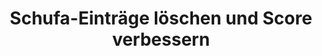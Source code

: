 ---
layout: topic
style_id: topic
title: Schufa-Einträge löschen und Score verbessern
description: >-
  Erfolgreich Schufa-Einträge löschen und Schufa-Score verbessern. Rechtsanwalt
  Dr. Sven Tintemann hat seit 2009 Erfahrung im Kampf gegen Negativeinträge.
header_titel: Schufa-Einträge löschen und Score verbessern
header_image: /uploads/theme-schufa1.jpg
erfolge:
  - zahl: 700+
    text: Fälle zur Schufa bearbeitet
  - zahl: 200+
    text: Klagen eingereicht
  - zahl: 20+
    text: Medienberichte zu Erfolgen
intro_titel: 'Nicht sicher, was auf Sie zutrifft?'
intro_text_markdown: >-
  Erhalten Sie eine erste Empfehlung zu Ihrer Situation jetzt sofort mit unserem
  kostenlosen und unverbindlichen Selbst-check
intro_link_text: Zum SCHUFA Selbst-Check
intro_link: /schufa-beratung
abschnitte:
  - abschnitt_template: box_hell
    titel: Negativeintrag löschen
    text_markdown: >-
      Die meisten in Deutschland lebenden Menschen registrieren früher oder
      später, dass es die Schufa Holding AG (auch bekannt als Schutzgemeinschaft
      für die allgemeine Kreditsicherung, oder wie hier fortan: SCHUFA) und
      andere Wirtschaftsauskunfteien wie z.B. die infoscore Consumer Data GmbH
      oder die Creditreform Boniversum GmbH gibt. Das dahinterstehende Konzept
      dieser Unternehmen ist so simpel wie weitreichend:


      ### Was machen eigentlich Auskunfteien?


      Das entsprechende Unternehmen (auch Auskunftei genannt) sammelt
      zahlungsrelevante Daten über eine Person und errechnet anhand dieser
      Daten, wie wahrscheinlich es ist, dass die Person ihre
      Zahlungsverpflichtung erfüllt (sog. Score, Scorewert oder auch Scoring).
      Dabei besteht die SCHUFA als Gemeinschaftseinrichtung der kreditgebenden
      Wirtschaft. Die Kunden und Mitglieder der Schufa sind vor allem
      Unternehmen der Wirtschaft, die ihren Kunden Darlehen oder Verträge mit
      langen Laufzeiten gewähren und daher auf deren Bonität wesentlichen Wert
      legen.


      ### Was ist ein Score?


      Eine Abfrage dieser Daten und eines bereichsspezifischen Scores findet
      z.B. immer dann statt, wenn man ein neues Konto eröffnen, ein Darlehen
      aufnehmen oder eine Bestellung auf Rechnung bezahlen möchte. Auch im
      Telekommunikationssektor und in anderen Bereichen wird der Score
      berücksichtigt. Mittlerweile verlangen auch viele Vermieter eine
      SCHUFA-Auskunft, welche in der Vorgabe von Mietwohnungen und dem Abschluss
      von Mietverträgen berücksichtigt wird.


      ### Negativeintrag und schlechter Score


      Ins Bewusstsein der meisten Verbraucher rückt die Tätigkeit der SCHUFA
      dann, wenn ein Negativeintrag oder ein schlechter Scorewert das
      angestrebte Ergebnis verhindert und man beispielsweise kein Darlehen
      bekommt. Im Folgenden soll ein Überblick rund um alle Fragen zu sog.
      Negativeinträgen gegeben werden.
    image:
    cta: true
  - abschnitt_template: weiss_bild_links
    titel: Was ist ein Schufaeintrag? Was sind die Folgen?
    text_markdown: >-
      Die SCHUFA erhält als Auskunftei von unterschiedlichen Vertragspartnern
      umfassende Informationen über das Zahlungsverhalten von Kunden. Dabei
      werden sowohl positive Merkmale (z.B. wenn ein Kredit pünktlich
      zurückgezahlt wurde) als auch neutrale Merkmale (z.B. Alters- und
      Adressabfragen) gespeichert. Nicht berücksichtigt werden dabei Daten wie
      z.B. das Gehalt einer Person oder ob diese einer Erwerbstätigkeit
      nachgeht.


      ### Negativeinträge sind oft entscheidend


      Die entscheidende Komponente bildet für viele Betroffene jedoch das
      Stichwort „Negativeintrag“. Dabei handelt es sich um Informationen
      darüber, dass eine Person ihrer Zahlungsverpflichtung nicht nachgekommen
      ist, also beispielsweise ein Kredit nicht zurückbezahlt oder eine Rechnung
      nicht ausgeglichen wurde. Auch diese Informationen über offene Forderungen
      werden von den Gläubigern in der jeweiligen Auskunftei gespeichert.


      ### Berechung des Score ist geheim


      Anhand aller gespeicherten Informationen berechnet SCHUFA jedes Quartal
      einen Score für die betroffene Person. Dieser Wahrscheinlichkeitswert wird
      sowohl allgemein als auch&nbsp; branchenspezifisch berechnet. Wie genau
      die einzelnen Merkmale berücksichtigt werden, ist und bleibt aufgrund
      einer Entscheidung des [Bundesgerichtshofes ein
      Geheimnis](https://web.de/magazine/wirtschaft/schufa-kreditformel-bleibt-geheim-18560738).
      Fakt ist jedoch, dass die einzelnen Scores über Vergleichsgruppen
      ermittelt und durch einen Negativeintrag massiv beeinflusst werden.


      ### Negativeintrag hat Folgen für Verbraucher


      Ein negativer Schufa Eintrag wird auch als sog. Negativmerkmal
      beschrieben. Dabei wird dieser Eintrag von der SCHUFA nicht nur
      gespeichert, sondern es werden auch die zu ihr gehörenden Vertragspartner
      darüber informiert, dass dieses negative Merkmal besteht. Ein negativer
      Schufa Eintrag kann deshalb dazu führen, dass Kreditkarten und Kredite
      gekündigt werden.


      Auch wenn eine solche Kündigung nicht immer der Fall ist, bestehen ab der
      Eintragung eines Negativmerkmals wahrscheinlich für den Betroffenen
      Probleme in der Zukunft. Unternehmen stellen in vielen Kontexten eine
      Anfrage bei der SCHUFA, um sich Informationen aus einer Auskunftei zu
      beschaffen. Dies gilt sowohl beim Kauf auf Rechnung in einem Onlinehandel,
      als auch bei der Eröffnung eines Kontos, der Anfrage von Krediten, der
      Finanzierung von Autos, usw. Das bedeutet konkret, dass die zukünftige
      wirtschaftliche Handlungsfähigkeit massiv eingeschränkt ist.


      Letztlich entscheidet die SCHUFA selbst nicht über die Gewährung von
      Krediten o.ä., jedoch verlassen sich viele Unternehmen auf die
      Informationen der SCHUFA. Die Folge ist daher meistens, dass in den soeben
      benannten Bereichen kein Vertragsabschluss bzw. keine Zahlung auf Rechnung
      o.ä. mehr möglich sein wird.
    image: /uploads/money-2724235_640.jpg
    cta: true
  - abschnitt_template: weiss_bild_links
    titel: Wann bekommt man einen Schufa Eintrag?
    text_markdown: >-
      Ob und wann man einen negativen Schufa Eintrag bekommt hängt von
      verschiedenen Faktoren ab.


      ### Wo ist Datenschutz gesetzlich geregelt?


      Die Rechtsgrundlage für einen Eintrag bei einer Auskunftei findet sich in
      der Datenschutzgrundverordnung (kurz: DSGVO). Dort ist in Art. 6 Abs. 1
      DSGVO geregelt, wann eine Datenverarbeitung erfolgen darf. Zumeist muss
      dafür eine sog. Interessenabwägung durchgeführt werden (Art. 6 Abs. 1 lit.
      f) DSGVO). Das hei&szlig;t, dass Ihre Interessen (z.B. Geschichte vor dem
      Eintrag, Rückzahlungsmodalitäten, Interesse an Geheimhaltung, etc.) mit
      den Interessen der Kreditwirtschaft abgewogen werden.


      Voraussetzung ist in jedem Fall, dass es zu einer Vertragsstörung gekommen
      sein muss. Das bedeutet im Normalfall, dass eine offene Forderung trotz
      Fälligkeit nicht bezahlt wurde.


      ### Welche Voraussetzungen gibt es?


      Bevor man einen Schufa Eintrag bekommt, müssen aber weitere
      Voraussetzungen erfüllt werden. Bis zur Einführung der DSGVO im Jahr 2018,
      bestand in &sect; 28a Absatz 1 Bundesdatenschutzgesetz (kurz: BDSG a.F.)
      ein fester Katalog an Voraussetzungen, wann eine Datenübermittlung
      erfolgen darf. Obgleich die Voraussetzungen für die Datenübermittlung in
      der neuen Norm im BDSG (&sect; 31 Abs. 2 BDSG) nicht mehr explizit
      geregelt werden, orientiert sich die Praxis bislang auch weiterhin an dem
      alten „Fünferkatalog“.


      Nach dem „Fünferkatalog“ des Bundesdatenschutzgesetzes galten folgende
      Voraussetzungen, von denen nur eine Voraussetzung vorliegen muss. In
      einfachen Worten reichen folgende Merkmale aus:


      Es muss ein rechtskräftiger Titel, wie z.B. ein Vollstreckungsbescheid
      oder ein Gerichtsurteil vorliegen. (&sect; 28 a Abs. 1 Nr. 1 BDSG a.F. /
      jetzt &sect; 31 Abs. 2 Nr. 1 BDSG)


      Die Forderung ist Bestandteil eines Insolvenzverfahrens und dort zur
      Tabelle eingetragen worden. (&sect; 28 a Abs. 1 Nr. 2 BDSG a.F. / jetzt
      &sect; 31 Abs. 2 Nr. 2 BDSG)


      Der Betroffene hat die Forderung ausdrücklich anerkannt. (&sect; 28 a Abs.
      1 Nr. 3 BDSG a.F. / jetzt &sect; 31 Abs. 2 Nr. 3 BDSG)


      Wegen der Zahlungsausfälle wurde der Betroffene mindestens zwei Mal
      gemahnt, wobei er auf die bevorstehende Datenübermittlung hingewiesen
      wurde und der Forderung nicht widersprochen hat. (&sect; 28 a Abs. 1 Nr. 4
      BDSG a.F. / jetzt &sect; 31 Abs. 2 Nr. 4 BDSG)


      Das Vertragsverhältnis kann fristlos gekündigt werden und der Betroffene
      wurde auf den möglichen Eintrag hingewiesen. (&sect; 28 a Abs. 1 Nr. 5
      BDSG / jetzt &sect; 31 Abs. 2 Nr. 5 BDSG)


      Es kommt jedoch immer wieder vor, dass Unternehmen diese Voraussetzungen
      nicht beachten, bevor sie eine Forderung an eine Auskunftei melden. Unter
      der DSGVO gibt es nunmehr auch Raum für die Einmeldung besonderer
      Einzelfälle. Gleichzeitig führt das Erfüllen des „Fünferkatalogs“ nicht
      automatisch zu einer berechtigten Einmeldung. Hier hilft oft die konkrete
      Prüfung durch einen Rechtsanwalt mit einer Spezialisierung auf
      Datenschutz, um die Vorraussetzungen für einen Widerruf prüfen zu lassen.
    image:
    cta: false
  - abschnitt_template: box_dunkel
    titel: Wie verhindert man einen Schufa Eintrag?
    text_markdown: >-
      Der beste Schutz gegen einen Schufa Eintrag ist natürlich, seine
      Rechnungen rechtzeitig und vollständig zu begleichen. Wenn dies aus
      irgendwelchen Gründen mal nicht möglich sein sollte, gibt es dennoch
      einige Ma&szlig;nahmen, die dabei helfen können, sich gegen einen
      Negativeintrag zu schützen.


      ### Bestreiten einer offenen Forderung


      Zunächst sollten eine Forderung, wenn Sie in der konkreten Form nicht
      nachvollziehbar ist, immer bei der Gegenseite bestritten werden. Sollte
      die Gegenseite einen Mahnbescheid beantragt haben, ist hiergegen unbedingt
      Widerspruch einzulegen bzw. die Forderung auszugleichen um einen Eintrag
      bei der SCHUFA zu verhindern. Schufa Einträge zu titulierten Forderungen
      sind am schwierigsten zur Löschung zu bringen, da ein
      Vollstreckungsbescheid oder ein Urteil ein enorm hohes Beweispotenzial
      haben.


      ### Ratenzahlungsvereinbarung sinnvoll


      In jedem Stadium ist es sinnvoll eine Ratenzahlungsvereinbarung mit ihrem
      Gläubiger abzuschlie&szlig;en. Nach der Rechtsprechung des [LG
      Braunschweig (Urt. v. 28.06.2013, Az.: 9 O
      2394/12)](https://www.anwalt.de/rechtstipps/schufa-loeschung-bei-ratenzahlungsvereinbarung-notwendig_046554.html)
      und weiterer Gerichte führt eine solche Vereinbarung dazu, dass nur die
      konkrete Rate und nicht die gesamte Forderung fällig ist. Das bedeutet,
      dass eine Bank oder ein anderer Gläubiger (wie z.B. ein
      Inkassounternehmen, eine Telekommunikationsanbieter oder ein anderer
      Vertragspartner) ab diesem Zeitpunkt keinen Schufa Eintrag über die
      gesamte Forderung vornehmen darf. Das kann auch dann helfen, wenn zwar
      vorher ein&nbsp; Schufa Eintrag vorgenommen wurde, dieser aber unter einem
      Fehler leidet, weil der Betroffene beispielsweise nicht auf die
      bevorstehende Datenübermittlung (und damit in der Konsequenz über den
      negativen Schufa Eintrag) informiert wurde.


      ### Anwalt einschalten und Beratung zu Datenschutz einholen


      Auch hier ist oftmals die Einschaltung eines Rechtsanwalts zu empfehlen,
      der sich mit seiner Kanzlei auf das Datenschutzrecht spezialisiert hat.
      Dieser kann meist schnell nach Durchsicht Ihrer Selbstauskunft, die jetzt
      nach der DSGVO auch Datenkopie hei&szlig;t, Hilfe leisten und Fehler
      aufdecken und eine fachkundige Beratung durchführen.
    image:
    cta: true
  - abschnitt_template: banner_bild_rechts
    titel: Kostenlos Schufa Eintrag abfragen
    text_markdown: >-
      Nach den gesetzlichen Grundlagen (Art. 15 DSGVO) hat jeder das Recht, eine
      kostenlose Auskunft bezüglich seiner bei der Schufa Holding AG
      gespeicherten Daten zu bekommen. Das dazu gehörige Bestellformular für die
      kostenlose Auskunft findet man nach einigem Suchen auf der Seite der
      Schufa Holding
      AG&nbsp;[hier](https://www.meineschufa.de/site-11_3_1?dako_token=7529d9814b8310c32cf7ac3a011e8523).


      Es gibt darüber hinaus auch kostenpflichtige Angebote der Schufa Holding
      AG, mit welchen man seine Daten jederzeit online einsehen kann. Auch in
      ausgesuchten
      [Bankfilialen](https://www.meineschufa.de/index.php?site=14_3) kann man
      eine Schufa-Auskunft gegen eine Gebühr von 29,95 Euro (Stand 14.02.2019)
      erhalten.


      * Es reicht normalerweise aus, wenn man die kostenlose Auskunft – genannt
      Datenkopie gem. Art. 15 DSGVO - bei der Schufa Holding AG beantragt. Dies
      sollte man einmal pro Jahr tun, um sicher zu gehen, dass man keinen
      negativen Eintrag hat und um ggf. dokumentieren zu können, dass dieser
      Zustand vorhanden war.


      * Diverse Anbieter im Internet bieten an, eine Schufa Selbstauskunft gegen
      eine Gebühr für Sie zu organisieren. Es ist davon abzuraten, an andere
      Stellen als bei der Schufa Holding AG selbst oder in einer Bankfiliale
      Geld für eine Selbstauskunft Geld zu investieren. Externe Anbieter
      verkaufen Ihnen ggf. eine Dienstleistung, die für Sie sonst bei direkter
      Abfrage bei der Schufa Holding AG günstiger oder sogar kostenfrei erfolgt.
    image: /uploads/data-858360-640-5.jpg
    cta: false
  - abschnitt_template: weiss_bild_links
    titel: Wie lange besteht ein Schufa Eintrag?
    text_markdown: >-
      Viele Betroffene wissen nicht, dass ein Schufa Eintrag nicht sofort mit
      dem Ausgleich, also der Bezahlung einer offenen Forderung an den Gläubiger
      zur Löschung gebracht wird. Dies liegt daran, dass der Schufa Eintrag von
      dem einmeldenden Unternehmen gegenüber der Schufa Holding AG lediglich für
      erledigt, also bezahlt, erklärt wird.


      ### Löschung drei Jahren nach Erledigung


      Um die anderen Vertragspartner ausreichend zu schützen, werden die
      Informationen auch nach dem Ausgleich der Forderung bei der
      Scorewertberechnung berücksichtigt. Eine Löschung des Schufa Eintrages
      erfolgt in der Regel taggenau nach Ablauf von 3 Jahren nach Zahlung. Dies
      geschieht automatisch ohne Zutun des Kunden. Detaillierte Löschungsfristen
      wurden für alle Wirtschaftsauskunfteien in Deutschland anhand eines
      [freiwilligen
      Verhaltenskodex](http://www.handelsauskunfteien.de/index.php?id=47&amp;no_cache=1)
      vereinbart, welcher die Vorschrift des Art. 17 Abs. 1 DSGVO konkretisiert.
      Dieses Vorgehen ist vom europäischen Gesetzgeber explizit gewollt (vgl.
      Art. 40 DSGVO).


      ### Beispiel für Löschung eines Eintrags bei der Schufa


      Im konkreten Beispiel könnte das so aussehen: Herr A. hat ein Darlehen bei
      der B-Bank nicht zurückbezahlt. Deshalb hat die B-Bank im Mai 2016 einen
      Vollstreckungsbescheid über 4.937,00 Euro gegen den Herrn A beantragt und
      zu dieser Forderung einen&nbsp; Schufa Eintrag veranlasst. Als Herr A im
      Dezember 2016 keinen neuen Kredit bekommt, zahlt er die offene Forderung
      über 4.937,00 Euro im Januar 2017 vollständig zurück. Daraufhin wird die
      B-Bank die Forderung bei der SCHUFA als erledigt vermerken, sodass der
      negative Schufa Eintrag nicht mehr „offen“ ist. Aufgrund der gesetzlichen
      Speicherfristen bleibt der Schufa Eintrag aber bis Januar 2020 bestehen.
      Solange wird er auch bei der Berechnung des Scores berücksichtigt und
      wirkt sich somit auch auf die wirtschaftliche Handlungsfähigkeit aus.


      ### Hilfe vom Anwalt oft ratsam


      Hilfe zum Thema Datenschutz, auch in Bezug auf die Fristen für die
      Löschung eines Eintrags, finden Sie bei der Kanzlei AdvoAdvice
      Rechtsanwälte mbB aus Berlin. Hier kann meist nach kurzer Prüfung Ihrer
      Selbstauskunft beurteilt werden, ob Fehler bei der Meldung an die
      Auskunftei passiert sind und wann Einträge regulär zu löschen sind.
    image: /uploads/batch-books-document-education-357514.jpg
    cta: true
  - abschnitt_template: box_dunkel
    titel: Schufa Eintrag löschen lassen
    text_markdown: >-
      Nach alledem stellt sich für viele Betroffene die Frage, ob man einen
      negativen Schufa Eintrag vorzeitig löschen lassen kann.


      ### Widerruf und Löschung von Negativeinträgen


      Dabei gilt es eine juristische Spitzfindigkeit zu berücksichtigen: Die
      einzelnen Gläubiger, denen Sie als Kunde etwas schulden, können einen
      negativen Schufa Eintrag gar nicht selbst löschen. Diese können den Schufa
      Eintrag nur widerrufen, also die SCHUFA zur Löschung auffordern, indem sie
      einen Widerruf der ursprünglich erfolgen Datenverarbeitung erklären.


      Die SCHUFA selbst geht davon aus, dass sie nicht verpflichtet ist, die
      Daten im Anschluss an einen Widerruf zu löschen. Vielmehr kann die
      Speicherung bestehen bleiben, wenn die SCHUFA gesicherte Kenntnis über den
      Hintergrund des negativen Schufa Eintrages erlangt hat und davon ausgeht,
      dass kein Grund zum Widerruf besteht.


      Ob und inwiefern die SCHUFA eine [eigene
      Prüfungskompetenz](http://tintemann.de/wp-content/uploads/2017/03/PRev-2016-343-ff.-Scoring-Transparenz-Schufa-Holding-AG.pdf)
      (in dem Fachartikel unter dem Stichwort „berechtigtes Interesse“ auf Seite
      4 abgehandelt) hat, ist eine Frage, zu der sich aus unserer Sicht keine
      direkte Antwortung im Bundesdatenschutzgesetz oder in der
      Datenschutzgrundverordnung findet und zu der es deshalb durchaus
      unterschiedliche rechtliche Ansichten gibt.


      ### a) Schufa Eintrag: Löschen durch die SCHUFA selbst


      Aufgrund der soeben beschriebenen Frage der Prüfungskompetenz, kommt es
      aber auch immer wieder zu dem gegenteiligen Ergebnis durch die SCHUFA. Es
      sind zahlreiche Fälle bekannt, in denen negative Schufa Einträge von der
      SCHUFA selbst gelöscht wurden. Dies passiert in der Regel dann, wenn die
      einmeldende Stelle die Einmeldevoraussetzungen nach Art. 6 Abs. 1 DSGVO
      (&sect; 28a Abs. 1 BDSG a.F. / &sect; 31 Abs. 2 BDSG) nicht nachweisen
      kann. Erfahrungsgemä&szlig; betrifft dies aber nur eine geringe Anzahl von
      Fällen.


      ### Tipp vom Rechtsanwalt


      Wenn Sie die SCHUFA selbst kontaktieren, dann ist nahezulegen, auf eine
      angemessene Formulierung und einen höflichen Grundton zurückzugreifen.
      Hass-Tiraden haben quasi noch nie zum Erfolg geführt und lassen womöglich
      die Bereitschaft beim zuständigen Sachbearbeiter zu einer vorzeitigen
      Löschung massiv sinken. Damit festigen Sie den aktuellen schlechten
      Zustand und machen einem möglicherweise später tätigen Rechtsanwalt das
      Leben schwerer.


      ### b) [Schufa Eintrag: Löschen durch
      Musterbrief](https://www.google.de/search?rlz=1C1QJDB_enDE631DE631&amp;q=schufa+eintrag+l%C3%B6schen+musterbrief&amp;sa=X&amp;ved=0ahUKEwjfqs_2k_TUAhUFC8AKHbhnAoUQ1QIIdCgF)


      Im Internet sind viele Angebote vorhanden, welche einen Musterbrief zur
      Löschung eines Schufa Eintrages anbieten. Für einen solchen Musterbrief
      sollten Sie grundsätzlich niemals Geld ausgeben.


      Viele dieser Briefe beinhalten zwar richtige Hinweise und zitieren
      Urteile. Sie gaukeln dem Laien jedoch auch vor, dass ein negativer Schufa
      Eintrag immer zu löschen ist. Dies ist allerdings leider nicht der Fall\!


      Sicherlich kann man den freundlichen aber bestimmten Kontakt zu dem
      eintragenden Unternehmen suchen. Wenn man dabei auf Granit bei&szlig;t,
      ist es aber empfehlenswert, sich Hilfe von einem Anwalt zu holen.


      Gerade in diesem Kontext gelten die Sprichwörter „Man sieht nur was man
      wei&szlig;“ und „Man sollte nicht alles glauben, was im Internet steht“.


      Gerade bei den vielfältigen unterschiedlichen Sachverhalten, welche zu
      einem&nbsp; Schufa Eintrag führen können, ist es wichtig, eine Prüfung des
      Einzelfalles vorzunehmen. Dies ist über einen Musterbrief effektive Hilfe
      gerade nicht möglich.


      Zudem fehlt es Anbietern von Musterbriefen meist an der notwendigen
      Erlaubnis zur Rechtsberatung, weshalb Sie dort eben auch nicht beraten,
      sondern nur mit Mustern ohne Beratung und Hilfe zur konkreten Anpassung
      auf Ihren Fall abgespeist werden.


      ### c) [Schufa Eintrag:
      Löschen](https://www.google.de/search?rlz=1C1QJDB_enDE631DE631&amp;q=schufa+eintrag+l%C3%B6schen+musterbrief&amp;sa=X&amp;ved=0ahUKEwjfqs_2k_TUAhUFC8AKHbhnAoUQ1QIIdCgF)
      nach Erledigung


      Wie zuvor bereits erwähnt, muss ein Schufa Eintrag nicht unmittelbar nach
      der Erledigung gelöscht werden. Die Grundregel ist, dass der negative
      Eintrag noch weitere drei Jahre nach der Erledigung bei der Auskunftei
      bestehen bleibt (z.B. Erledigung im März 2017 – Automatische Löschung zum
      März 2020).


      Die SCHUFA hatte bist zur Einführung der DSGVO eine interne Richtlinien,
      wonach sie sich verbindlich dazu bereit erklärte, Forderungen unmittelbar
      nach der Erledigung zur Löschung zu bringen, wenn bestimmte
      Voraussetzungen erfüllt sind. Diese interne Richtlinie existiert in dieser
      Form seit dem 25.05.2018 nicht mehr. Vielmehr kann jetzt nur eine Prüfung
      im Einzelfall zu einer vorzeitigen Löschung führen.


      #### Tipp aus der Praxis


      Sollten Sie Kenntnis von einem negativen Schufa Eintrag erlangen, dann
      sollte die dazugehörige Forderung schnellstmöglich bezahlt werden. Dies
      kann auch „ohne Anerkennung einer Rechtspflicht“ geschehen, wenn die
      konkrete Forderung der Höhe nach nicht stimmt oder andere Rechtsfragen
      rund um die Forderung im Raum stehen.


      ### d) [Schufa Eintrag: Löschen durch
      Rechtsanwalt](https://www.google.de/search?rlz=1C1QJDB_enDE631DE631&amp;q=schufa+eintrag+l%C3%B6schen+musterbrief&amp;sa=X&amp;ved=0ahUKEwjfqs_2k_TUAhUFC8AKHbhnAoUQ1QIIdCgF)


      Der einzig sichere Weg herauszufinden, ob ein Schufa Eintrag gelöscht oder
      widerrufen werden muss, ist die Beauftragung eines Rechtsanwalts mit
      Expertise in Rechtsfragen im Bereich Schufa und Datenschutz.


      Gerade aufgrund der Masse an scheinbar kostengünstigen Angeboten und
      Vorschlägen, welche häufig nicht zum Erfolg führen, kann ein Anwalt häufig
      schon nach Durchsicht der wichtigsten Unterlagen eine zuverlässige
      Einschätzung abgeben, ob ein Eintrag gelöscht werden kann und muss.


      Kernpunkt der Problematik ist, dass häufig jede Information eine
      Einzelbewertung benötigt, um eine Löschung eines Schufa Eintrages zu
      erreichen. Hierbei geht es oft um das Aufdecken von Fehlern und eine
      konrkete Beratung zum Einzelfall.


      Im Folgenden stellt Ihnen unsere Kanzlei ausgesuchte Verfahren vor, in
      welchen es zu einer Löschung des negativen Schufa Eintrages gekommen ist,
      um aufzuzeigen, wie vielfältig und verschachtelt die Gesamtthematik ist:


      * [Anerkenntnis und
      Ratenzahlungsvereinbarung](http://advoadvice.de/blog/schufa-recht-advanzia-bank-widerruft-negativen-schufa-eintrag/)
      – Advanzia Bank S.A.: In diesem Fall wurde gleichzeitig mit dem angeblich
      „ausdrücklichen“ Anerkenntnis auch eine Ratenzahlungsvereinbarung
      getroffen. Dadurch war die entsprechende Forderung nicht mehr fällig und
      der negative Schufa Eintrag wurde widerrufen.


      * [Vollstreckungsbescheid mit falscher
      Adresse](http://advoadvice.de/blog/schufa-recht-wohnsitz-im-ausland-sch%C3%BCtzt-nicht-vor-schufa-eintrag/)
      – Mobilfunkanbieter: Hier hat ein Mobilfunkanbieter eine Forderung über
      441,00 Euro titulieren lassen und als Negativeintrag bei der SCHUFA
      eingemeldet. Nachdem die Rechtsanwälte den ständigen Aufenthalt des
      Betroffenen in Italien nachweisen konnte, war klar, dass der Betroffene
      keine Kenntnis vom formell rechtmä&szlig;ig erlassenen
      Vollstreckungsbescheid haben konnte. Bei der buchstäblichen Anwendung des
      Gesetzeswortlautes wäre der Mobilfunkanbieter im Recht gewesen, aber dies
      war nicht mit Sinn und Zweck der Regelung vereinbar.


      * [Kein Anerkenntnis, keine Fälligkeit, kein richtiger
      Schufa-Hinweis](http://advoadvice.de/blog/schufa-recht-ing-diba-erstinstanzlich-zum-schufa-widerruf-verurteilt/)
      – ING-DiBa: Manche Verfahren können erst gerichtlich geklärt werden,
      obwohl keine der entscheidenden Voraussetzungen nach &sect; 28a BDSG
      vorlagen. Insbesondere im Anschluss an das [Urteil des
      BGH](https://www.jurion.de/urteile/bgh/2015-03-19/i-zr-157_13/) wurde
      nunmehr auch geurteilt, dass ein Verbraucher nicht ordnungsgemä&szlig;
      aufgeklärt wird, wenn der SCHUFA-Hinweis nach Nr. 4 keine Möglichkeit des
      Bestreitens der Forderung aufweist.


      * [Schufa Eintrag nach
      Nichtabnahmeentschädigung](http://advoadvice.de/blog/schufa-recht-schufa-l%C3%B6scht-negativeintrag-der-commerzbank-ag-aus-nichtabnahmeentsch%C3%A4digung/)
      – Commerzbank AG: Die Commerzbank AG hatte hier weitere Sicherheiten und
      Unterlagen für einen Immobiliar-Darlehensvertrag gefordert, obwohl die
      Vertragsdetails aus Sicht des Kreditnehmers eigentlich schon geklärt
      waren. Deshalb wollte der Betroffene das Darlehen nicht mehr abnehmen und
      die Commerzbank AG berechnete dafür eine Nichtabnahme-Entschädigung. Als
      diese nicht gezahlt wurde, meldete die Bank die Höhe dieser Entschädigung
      zu der ursprünglich eingerichteten Kontonummer als negativen Schufa
      Eintrag ein.


      * [Schufa Eintrag nur nach ordnungsgemä&szlig;er Mahnung
      zulässig](http://advoadvice.de/blog/schufa-recht-pno-inkasso-widerruft-negativeintrag/)
      – PNO Inkasso AG: Wenn ein negativer Schufa Eintrag nach &sect; 28a Abs. 1
      Nr. 4 BDSG vorgenommen wird, dann muss der Betroffene ordnungsgemä&szlig;
      gemahnt werden. Dies geschieht nicht immer. In diesem Fall kannte der
      Betroffene die PNO Inkasso AG gar nicht, bis er den Schufa Eintrag
      entdeckte.


      * [Unbekanntes Urteil führt zu Schufa
      Eintrag](http://advoadvice.de/blog/schufa-recht-schufa-holding-ag-l%C3%B6scht-eintrag-der-dohr-inkasso-gmbh-co-kg/)
      –Inkasso: Ein öffentlich zugestelltes Urteil aus dem Jahr 2002 stellte die
      Grundlage für einen negativen Schufa Eintrag im Jahr 2017 dar. Der
      Betroffene wusste aufgrund dieser öffentlichen Zustellung lange Zeit
      nichts von dem Urteil und konnte die Forderung deshalb auch nicht
      ausgleichen. Die Schufa Holding AG entschloss sich daher selbst dazu, den
      Eintrag zur Löschung zu bringen.
    image:
    cta: true
  - abschnitt_template: box_hell
    titel: Konkrete Rechtsgrundlagen
    text_markdown: >-
      Bis zum 25.05.2018 war die &Uuml;bermittlung von sogenannten
      Negativmerkmalen anhand von &sect; 28a Abs. 1 Nr. 1-5 BDSG a.F. zu
      beurteilen.


      Dabei war klar geregelt, dass die &Uuml;bermittlung personenbezogener
      Daten an Auskunfteien (wie z.B. die SCHUFA, Creditreform, B&uuml;rgel oder
      andere) &uuml;ber eine Forderung nur zul&auml;ssig ist, wenn die
      geschuldete Leistung trotz F&auml;lligkeit nicht erbracht worden ist, die
      &Uuml;bermittlung zur Wahrung berechtigter Interessen der verantwortlichen
      Stelle oder eines Dritten erforderlich ist und der Betroffene nach
      Eintritt der F&auml;lligkeit die Forderung mindestens zweimal schriftlich
      gemahnt worden ist.


      Ist die Forderung nicht f&auml;llig (z.B. weil sich der Schuldner noch
      nicht im Zahlungsverzug befindet oder eine Ratenzahlung oder Stundung
      vereinbart hat), liegt kein rechtm&auml;&szlig;iger Schufa-Eintrag vor.


      Seit dem 25.05.2018 gilt die Datenschutzgrundverordnung. Diese sieht
      lediglich sehr allgemeine Rechtsgrundlagen f&uuml;r die Datenverarbeitung
      vor. Bei negativen SCHUFA-Eintr&auml;gen ergibt sich die Rechtfertigung
      nur aus der Interessenabw&auml;gung des Art. 6 Abs. 1 lit. f) DSGVO. Als
      grundlegende Orientierung kann die Norm des &sect; 31 Abs. 2 BDSG (&sect;
      28a Abs. 1 BDSG a.F.) helfen, obgleich die Voraussetzung f&uuml;r eine
      Daten&uuml;bermittlung nicht mehr explizit festgelegt wird.


      Grunds&auml;tzlich ist hier die einmeldende Stelle f&uuml;r das Vorliegen
      der Voraussetzungen nach Art. 6 Abs. 1 DSGVO beweisbelastet. Es gilt
      n&auml;mlich die gesetzliche Vermutung, dass grunds&auml;tzlich jede
      Datenverarbeitung rechtswidrig ist, wen kein entsprechender
      Rechtfertigungsgrund vorliegt.


      In &sect; 31 Abs. 1 BDSG und in Art. 6 und 22 DSGVO ist nun auch das sog.
      Scoringverfahren gesetzlich eindeutig geregelt. Danach d&uuml;rfen die
      Auskunfteien die gespeicherten Daten im Rahmen eines wissenschaftlich
      anerkannten mathematisch-statistischen Verfahrens verwenden, um hiermit
      eine Prognose &uuml;ber das zuk&uuml;nftige Verhalten bestimmter
      Personengruppen zu erstellen. Hierbei kann es vorkommen, dass trotz
      Fehlens negativer Eintr&auml;ge der Scorewert einer betroffenen Person so
      niedrig ist, dass er nicht bzw. nicht mehr als kreditw&uuml;rdig angesehen
      wird.


      Das Scoring muss daher auch einer rechtlichen &Uuml;berpr&uuml;fung
      unterzogen werden k&ouml;nnen, auch wenn der Bundesgerichtshof meint, dass
      die Schufa Holding AG ihre Datenformel nicht offen legen muss.
    image:
    cta: false
redirect_from:
  - /themen/datenschutz
redirect_to:
sitemap: true
---